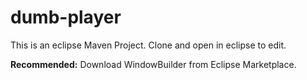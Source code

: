 # dumb-player

This is an eclipse Maven Project. Clone and open in eclipse to edit.

**Recommended:** Download WindowBuilder from Eclipse Marketplace.
